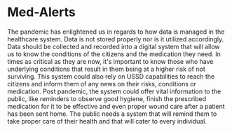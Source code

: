 # Med-Alerts
The pandemic has enlightened us in regards to how data is managed in the healthcare system. Data is not stored properly nor is it utilized accordingly. Data should be collected and recorded into a digital system that will allow us to know the conditions of the citizens and the medication they need. In times as critical as they are now, it's important to know those who have underlying conditions that result in them being at a higher risk of not surviving. This system could also rely on USSD capabilities to reach the citizens and inform them of any news on their risks, conditions or medication. Post pandemic, the system could offer vital information to the public, like reminders to observe good hygiene, finish the prescribed medication for it to be effective and even proper wound care after a patient has been sent home. The public needs a system that will remind them to take proper care of their health and that will cater to every individual. 
